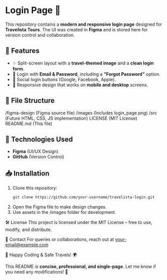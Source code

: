 #   Login Page 🎉  

This repository contains a **modern and responsive login page** designed for **Travelista Tours**. The UI was created in **Figma** and is stored here for version control and collaboration.  

## 🌟 Features  
- ✨ Split-screen layout with a **travel-themed image** and a **clean login form**.  
- 🔐 Login with **Email & Password**, including a **"Forgot Password"** option.  
- 🚀 Social login buttons (Google, Facebook, Apple).  
- 📱 Responsive design that works on **mobile and desktop** screens.  

## 📁 File Structure  

/figma-design (Figma source file)
/images (Includes login_page.png)
/src (Future HTML, CSS, JS implementation)
LICENSE (MIT License)
README.md (This file)



## 🎨 Technologies Used  
- **Figma** (UI/UX Design)  
- **GitHub** (Version Control)  

## 📥 Installation  
1. Clone this repository:  
   ```bash
   git clone https://github.com/your-username/travelista-login.git
2. Open the Figma file to make design changes.
3. Use assets in the /images folder for development.

🛠️ License
This project is licensed under the MIT License – free to use, modify, and distribute.

📧 Contact
For queries or collaborations, reach out at your-email@example.com

🚀 Happy Coding & Safe Travels! 🌍


This README is **concise, professional, and single-page**. Let me know if you need any modifications! 🚀

